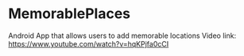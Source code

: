 # MemorablePlaces
Android App that allows users to add memorable locations
Video link: https://www.youtube.com/watch?v=hqKPjfa0cCI
